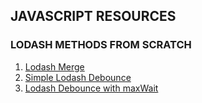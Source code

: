 ## JAVASCRIPT RESOURCES

### LODASH METHODS FROM SCRATCH

1. [Lodash Merge](./Lodash%20Merge)
2. [Simple Lodash Debounce](./Lodash%20Debounce/debounce.js)
3. [Lodash Debounce with maxWait](./Lodash%20Debounce/debounce-maxwait.js)

